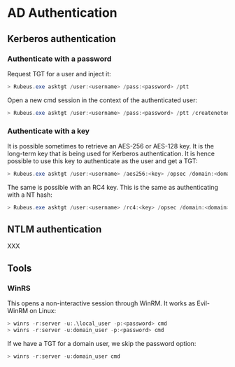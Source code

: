 # AD Authentication

## Kerberos authentication

### Authenticate with a password

Request TGT for a user and inject it:

```powershell
> Rubeus.exe asktgt /user:<username> /pass:<password> /ptt
```

Open a new cmd session in the context of the authenticated user:

```powershell
> Rubeus.exe asktgt /user:<username> /pass:<password> /ptt /createnetonly:C:\Windows\System32\cmd.exe
```

### Authenticate with a key

It is possible sometimes to retrieve an AES-256 or AES-128 key. It is the long-term key that is being used for Kerberos authentication. It is hence possible to use this key to authenticate as the user and get a TGT:

```powershell
> Rubeus.exe asktgt /user:<username> /aes256:<key> /opsec /domain:<domain> /ptt
```

The same is possible with an RC4 key. This is the same as authenticating with a NT hash:

```powershell
> Rubeus.exe asktgt /user:<username> /rc4:<key> /opsec /domain:<domain> /ptt /force
```

## NTLM authentication

XXX



## Tools

### WinRS

This opens a non-interactive session through WinRM. It works as Evil-WinRM on Linux:

```powershell
> winrs -r:server -u:.\local_user -p:<password> cmd
> winrs -r:server -u:domain_user -p:<password> cmd
```

If we have a TGT for a domain user, we skip the password option:

```powershell
> winrs -r:server -u:domain_user cmd
```
